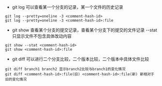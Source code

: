 - git log 可以查看某一个分支的记录，某一个文件的历史记录
```
git log --pretty=oneline -3 <comment-hash-id>
git log --pretty=oneline -3 <comment-hash-id>:file
```

- git show 查看某个分支的提交记录，查看某个分支下的提交的文件记录  --stat只显示文件不包含具体改动内容
```
git show --stat <comment-hash-id>
git show <comment-hash-id>:file
```

- git diff 可以进行二个分支比较，二个版本比较，二个版本中具体文件比较
```
git diff branch1 branch2 显示branch2比较与branch1的变化情况
git diff <comment-hash-id>:file(旧) <comment-hash-id>:file(新) 新相对于旧的变化情况
```
